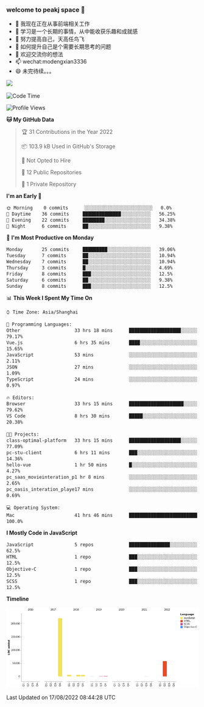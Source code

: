 ### welcome to peakj space 👋



- 🔭 我现在正在从事前端相关工作
- 🌱 学习是一个长期的事情，从中能收获乐趣和成就感
- 👯 努力提高自己，天高任鸟飞
- 🤔 如何提升自己是个需要长期思考的问题
- 💬 欢迎交流你的想法
- 📫 wechat:modengxian3336
- 😄 未完待续。。。

![](https://s2.ax1x.com/2019/06/28/ZKxc4J.jpg)

<!--START_SECTION:waka-->
![Code Time](http://img.shields.io/badge/Code%20Time-270%20hrs%202%20mins-blue)

![Profile Views](http://img.shields.io/badge/Profile%20Views-0-blue)

**🐱 My GitHub Data** 

> 🏆 31 Contributions in the Year 2022
 > 
> 📦 103.9 kB Used in GitHub's Storage 
 > 
> 🚫 Not Opted to Hire
 > 
> 📜 12 Public Repositories 
 > 
> 🔑 1 Private Repository 
 > 
**I'm an Early 🐤** 

```text
🌞 Morning    0 commits      ░░░░░░░░░░░░░░░░░░░░░░░░░   0.0% 
🌆 Daytime    36 commits     ██████████████░░░░░░░░░░░   56.25% 
🌃 Evening    22 commits     ████████░░░░░░░░░░░░░░░░░   34.38% 
🌙 Night      6 commits      ██░░░░░░░░░░░░░░░░░░░░░░░   9.38%

```
📅 **I'm Most Productive on Monday** 

```text
Monday       25 commits     █████████░░░░░░░░░░░░░░░░   39.06% 
Tuesday      7 commits      ██░░░░░░░░░░░░░░░░░░░░░░░   10.94% 
Wednesday    7 commits      ██░░░░░░░░░░░░░░░░░░░░░░░   10.94% 
Thursday     3 commits      █░░░░░░░░░░░░░░░░░░░░░░░░   4.69% 
Friday       8 commits      ███░░░░░░░░░░░░░░░░░░░░░░   12.5% 
Saturday     6 commits      ██░░░░░░░░░░░░░░░░░░░░░░░   9.38% 
Sunday       8 commits      ███░░░░░░░░░░░░░░░░░░░░░░   12.5%

```


📊 **This Week I Spent My Time On** 

```text
⌚︎ Time Zone: Asia/Shanghai

💬 Programming Languages: 
Other                    33 hrs 18 mins      ███████████████████░░░░░░   79.17% 
Vue.js                   6 hrs 35 mins       ████░░░░░░░░░░░░░░░░░░░░░   15.65% 
JavaScript               53 mins             ░░░░░░░░░░░░░░░░░░░░░░░░░   2.11% 
JSON                     27 mins             ░░░░░░░░░░░░░░░░░░░░░░░░░   1.09% 
TypeScript               24 mins             ░░░░░░░░░░░░░░░░░░░░░░░░░   0.97%

🔥 Editors: 
Browser                  33 hrs 15 mins      ████████████████████░░░░░   79.62% 
VS Code                  8 hrs 30 mins       █████░░░░░░░░░░░░░░░░░░░░   20.38%

🐱‍💻 Projects: 
class-optimal-platform   33 hrs 15 mins      ███████████████████░░░░░░   77.09% 
pc-stu-client            6 hrs 11 mins       ███░░░░░░░░░░░░░░░░░░░░░░   14.36% 
hello-vue                1 hr 50 mins        █░░░░░░░░░░░░░░░░░░░░░░░░   4.27% 
pc_saas_movieinteration_p1 hr 8 mins         ░░░░░░░░░░░░░░░░░░░░░░░░░   2.65% 
pc_oasis_interation_playe17 mins             ░░░░░░░░░░░░░░░░░░░░░░░░░   0.69%

💻 Operating System: 
Mac                      41 hrs 46 mins      █████████████████████████   100.0%

```

**I Mostly Code in JavaScript** 

```text
JavaScript               5 repos             ███████████████░░░░░░░░░░   62.5% 
HTML                     1 repo              ███░░░░░░░░░░░░░░░░░░░░░░   12.5% 
Objective-C              1 repo              ███░░░░░░░░░░░░░░░░░░░░░░   12.5% 
SCSS                     1 repo              ███░░░░░░░░░░░░░░░░░░░░░░   12.5%

```


**Timeline**

![Chart not found](https://raw.githubusercontent.com/PeakJ/PeakJ/master/charts/bar_graph.png) 


 Last Updated on 17/08/2022 08:44:28 UTC
<!--END_SECTION:waka-->
